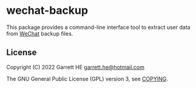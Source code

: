 # wechat-backup

This package provides a command-line interface tool to extract user data
from [WeChat][1] backup files.

## License

Copyright (C) 2022 Garrett HE <garrett.he@hotmail.com>

The GNU General Public License (GPL) version 3, see [COPYING](./COPYING).

[1]: https://www.wechat.com
